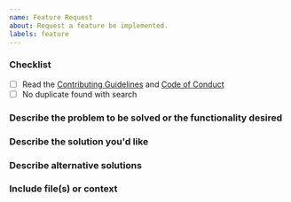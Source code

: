 ```yaml
---
name: Feature Request
about: Request a feature be implemented.
labels: feature
---
```


### Checklist

- [ ] Read the
	[Contributing Guidelines](https://github.com/thebigmunch/audio-metadata/blob/master/.github/CONTRIBUTING.md)
	and
	[Code of Conduct](https://github.com/thebigmunch/audio-metadata/blob/master/.github/CODE_OF_CONDUCT.md)
- [ ] No duplicate found with search

### Describe the problem to be solved or the functionality desired



### Describe the solution you'd like

<!-- Include what the API might look like with code snippets if applicable -->

### Describe alternative solutions

<!-- Include alternatives you have considered -->

### Include file(s) or context

<!-- Attach or link to file(s) involved -->
<!-- Describe any additional context/information -->
